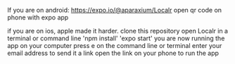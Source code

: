 If you are on android:
https://expo.io/@aparaxium/Localr
open qr code on phone with expo app


if you are on ios, apple made it harder.
clone this repository
open Localr in a terminal or command line
'npm install'
'expo start'
you are now running the app on your computer
press e on the command line or terminal
enter your email address to send it a link
open the link on your phone to run the app